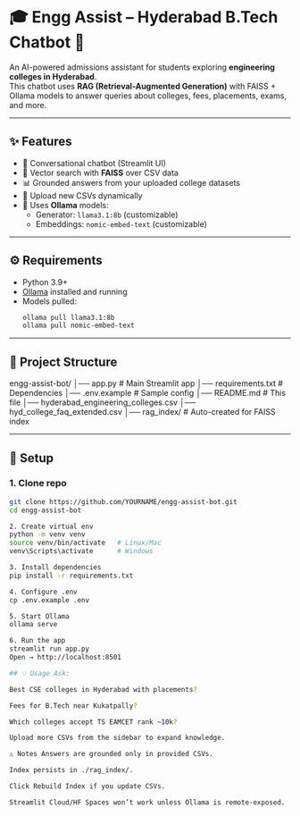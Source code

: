 # 🎓 Engg Assist – Hyderabad B.Tech Chatbot 🤖

An AI-powered admissions assistant for students exploring **engineering colleges in Hyderabad**.  
This chatbot uses **RAG (Retrieval-Augmented Generation)** with FAISS + Ollama models to answer queries about colleges, fees, placements, exams, and more.

---

## ✨ Features
- 💬 Conversational chatbot (Streamlit UI)
- 🔎 Vector search with **FAISS** over CSV data
- 📊 Grounded answers from your uploaded college datasets
- 📁 Upload new CSVs dynamically
- 🧠 Uses **Ollama** models:
  - Generator: `llama3.1:8b` (customizable)
  - Embeddings: `nomic-embed-text` (customizable)

---

## ⚙️ Requirements
- Python 3.9+
- [Ollama](https://ollama.com) installed and running
- Models pulled:
  ```bash
  ollama pull llama3.1:8b
  ollama pull nomic-embed-text

---  

## 📂 Project Structure

engg-assist-bot/
│── app.py # Main Streamlit app
│── requirements.txt # Dependencies
│── .env.example # Sample config
│── README.md # This file
│── hyderabad_engineering_colleges.csv
│── hyd_college_faq_extended.csv
│── rag_index/ # Auto-created for FAISS index


---

## 🚀 Setup

### 1. Clone repo
```bash
git clone https://github.com/YOURNAME/engg-assist-bot.git
cd engg-assist-bot

2. Create virtual env
python -m venv venv
source venv/bin/activate   # Linux/Mac
venv\Scripts\activate      # Windows

3. Install dependencies
pip install -r requirements.txt

4. Configure .env
cp .env.example .env

5. Start Ollama
ollama serve

6. Run the app
streamlit run app.py
Open → http://localhost:8501

## 💡 Usage Ask:

Best CSE colleges in Hyderabad with placements?

Fees for B.Tech near Kukatpally?

Which colleges accept TS EAMCET rank ~10k?

Upload more CSVs from the sidebar to expand knowledge.

⚠️ Notes Answers are grounded only in provided CSVs.

Index persists in ./rag_index/.

Click Rebuild Index if you update CSVs.

Streamlit Cloud/HF Spaces won’t work unless Ollama is remote-exposed.
